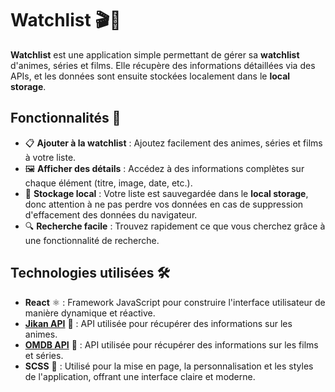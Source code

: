 # Watchlist 🎬🍿

**Watchlist** est une application simple permettant de gérer sa **watchlist** d'animes, séries et films. Elle récupère des informations détaillées via des APIs, et les données sont ensuite stockées localement dans le **local storage**.

## Fonctionnalités 🚀

- 📋 **Ajouter à la watchlist** : Ajoutez facilement des animes, séries et films à votre liste.
- 🖼️ **Afficher des détails** : Accédez à des informations complètes sur chaque élément (titre, image, date, etc.).
- 💾 **Stockage local** : Votre liste est sauvegardée dans le **local storage**, donc attention à ne pas perdre vos données en cas de suppression d'effacement des données du navigateur.
- 🔍 **Recherche facile** : Trouvez rapidement ce que vous cherchez grâce à une fonctionnalité de recherche.

## Technologies utilisées 🛠️

- **React** ⚛️ : Framework JavaScript pour construire l'interface utilisateur de manière dynamique et réactive.
- **[Jikan API](https://jikan.moe/)** 🐉 : API utilisée pour récupérer des informations sur les animes.
- **[OMDB API](https://www.omdbapi.com/)** 🎥 : API utilisée pour récupérer des informations sur les films et séries.
- **SCSS** 💅 : Utilisé pour la mise en page, la personnalisation et les styles de l'application, offrant une interface claire et moderne.
